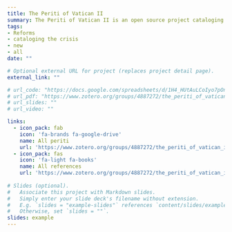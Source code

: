 ```yaml
---
title: The Periti of Vatican II
summary: The Periti of Vatican II is an open source project cataloging the theological experts (periti) who advised the Second Vatican Council.
tags:
- Reforms
- cataloging the crisis
- new
- all
date: ""

# Optional external URL for project (replaces project detail page).
external_link: ""

# url_code: "https://docs.google.com/spreadsheets/d/1H4_HUtAuLCoIyo7pOnmTLSg5bv4K_adLuo98Yx-yW3A/edit?usp=share_link"
# url_pdf: "https://www.zotero.org/groups/4887272/the_periti_of_vatican_ii/library"
# url_slides: ""
# url_video: ""

links:
  - icon_pack: fab
    icon: 'fa-brands fa-google-drive'
    name: All periti
    url: 'https://www.zotero.org/groups/4887272/the_periti_of_vatican_ii/library'
  - icon_pack: fas
    icon: 'fa-light fa-books'
    name: All references
    url: 'https://www.zotero.org/groups/4887272/the_periti_of_vatican_ii/library'    
    
# Slides (optional).
#   Associate this project with Markdown slides.
#   Simply enter your slide deck's filename without extension.
#   E.g. `slides = "example-slides"` references `content/slides/example-slides.md`.
#   Otherwise, set `slides = ""`.
slides: example
---
```



